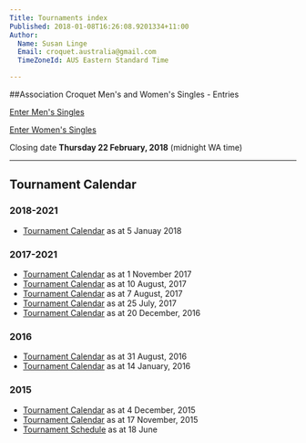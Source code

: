 ```yaml
---
Title: Tournaments index
Published: 2018-01-08T16:26:08.9201334+11:00
Author:
  Name: Susan Linge
  Email: croquet.australia@gmail.com
  TimeZoneId: AUS Eastern Standard Time

---
```

##Association Croquet Men's and Women's Singles - Entries

<a href="/tournaments/2018/ac/mens-open" class="btn btn-primary btn-lg" role="button">Enter Men's Singles</a>

<a href="/tournaments/2018/ac/womens-open" class="btn btn-primary btn-lg" role="button">Enter Women's Singles</a>

Closing date **Thursday 22 February, 2018** (midnight WA time)


________________



## Tournament Calendar

### 2018-2021
- [Tournament Calendar](/tournaments/aca-calendar-january-2018.pdf) as at 5 Januay 2018

### 2017-2021
- [Tournament Calendar](/aca-tournament-calendar-as-at-november-2017.pdf) as at 1 November 2017
- [Tournament Calendar](/tournaments/aca-tournament-calendar-as-at-august-2018.pdf) as at 10 August, 2017
- [Tournament Calendar](/tournaments/aca-tournament-calendar.pdf) as at 7 August, 2017
- [Tournament Calendar](/tournaments/aca-tournament-calendar.pdf) as at 25 July, 2017
- [Tournament Calendar](/tournaments/aca-tournament-calendar-as-at-20-dec-2016.pdf) as at 20 December, 2016

### 2016
- [Tournament Calendar](/tournaments/aca-tournament-calendar-as-at-31-august-2016.pdf) as at 31 August, 2016
- [Tournament Calendar](/aca-tournament-calendar-as-at-14-january-2016.pdf) as at 14 January, 2016

### 2015
- [Tournament Calendar](/2015-2019-aca-tournament-program-as-at-4-december.pdf) as at 4 December, 2015
- [Tournament Calendar](/2015-2019-aca-tournament-calendar-as-at-17-nov-2015.pdf) as at 17 November, 2015
- [Tournament Schedule](/2015-2019-aca-tournament-program-as-at-18-june-2015-2-.pdf) as at 18 June